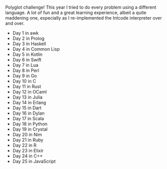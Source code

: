 Polyglot challenge! This year I tried to do every problem using a different language. A lot of fun and a great learning experience,
albeit a quite maddening one, especially as I re-implemented the Intcode interpreter over and over.

- Day 1 in awk
- Day 2 in Prolog
- Day 3 in Haskell
- Day 4 in Common Lisp
- Day 5 in Kotlin
- Day 6 in Swift
- Day 7 in Lua
- Day 8 in Perl
- Day 9 in Go
- Day 10 in C
- Day 11 in Rust
- Day 12 in OCaml
- Day 13 in Julia
- Day 14 in Erlang
- Day 15 in Dart
- Day 16 in Dylan
- Day 17 in Scala
- Day 18 in Python
- Day 19 in Crystal
- Day 20 in Nim
- Day 21 in Ruby
- Day 22 in R
- Day 23 in Elixir
- Day 24 in C++
- Day 25 in JavaScript
